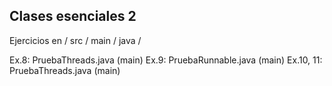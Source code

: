 Clases esenciales 2
-------------------

Ejercicios en  / src / main / java / 

Ex.8: PruebaThreads.java (main)
Ex.9: PruebaRunnable.java (main)
Ex.10, 11: PruebaThreads.java (main)
